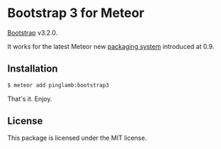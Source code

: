 # Bootstrap 3 for Meteor

[Bootstrap](http://getbootstrap.com) v3.2.0.

It works for the latest Meteor new [packaging system](http://docs.meteor.com/#usingpackages) introduced at 0.9.

## Installation

``` sh
$ meteor add pinglamb:bootstrap3
```
That's it. Enjoy.

## License

This package is licensed under the MIT license.
